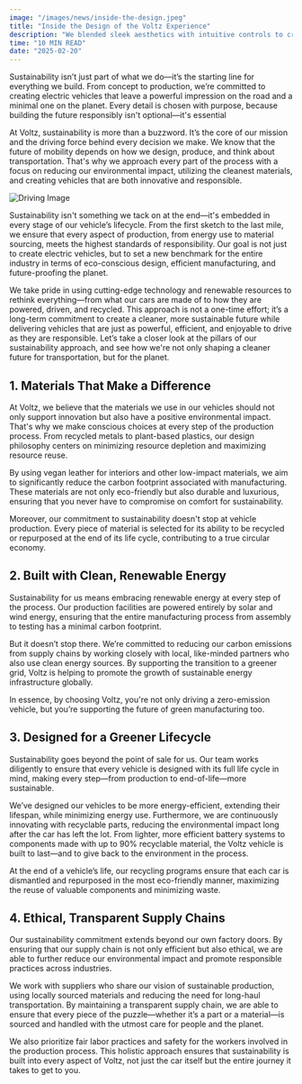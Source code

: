 ```yaml
---
image: "/images/news/inside-the-design.jpeg"
title: "Inside the Design of the Voltz Experience"
description: "We blended sleek aesthetics with intuitive controls to create a smarter, more connected driving experience."
time: "10 MIN READ"
date: "2025-02-20"
---
```


Sustainability isn’t just part of what we do—it’s the starting line for everything we build. From concept to production, we’re committed to creating electric vehicles that leave a powerful impression on the road and a minimal one on the planet. Every detail is chosen with purpose, because building the future responsibly isn't optional—it's essential

At Voltz, sustainability is more than a buzzword. It’s the core of our mission and the driving force behind every decision we make. We know that the future of mobility depends on how we design, produce, and think about transportation. That's why we approach every part of the process with a focus on reducing our environmental impact, utilizing the cleanest materials, and creating vehicles that are both innovative and responsible.

![Driving Image](/images/driving.webp)

Sustainability isn't something we tack on at the end—it's embedded in every stage of our vehicle’s lifecycle. From the first sketch to the last mile, we ensure that every aspect of production, from energy use to material sourcing, meets the highest standards of responsibility. Our goal is not just to create electric vehicles, but to set a new benchmark for the entire industry in terms of eco-conscious design, efficient manufacturing, and future-proofing the planet.

We take pride in using cutting-edge technology and renewable resources to rethink everything—from what our cars are made of to how they are powered, driven, and recycled. This approach is not a one-time effort; it’s a long-term commitment to create a cleaner, more sustainable future while delivering vehicles that are just as powerful, efficient, and enjoyable to drive as they are responsible. Let’s take a closer look at the pillars of our sustainability approach, and see how we're not only shaping a cleaner future for transportation, but for the planet.


## 1. Materials That Make a Difference

At Voltz, we believe that the materials we use in our vehicles should not only support innovation but also have a positive environmental impact. That's why we make conscious choices at every step of the production process. From recycled metals to plant-based plastics, our design philosophy centers on minimizing resource depletion and maximizing resource reuse.

By using vegan leather for interiors and other low-impact materials, we aim to significantly reduce the carbon footprint associated with manufacturing. These materials are not only eco-friendly but also durable and luxurious, ensuring that you never have to compromise on comfort for sustainability.

Moreover, our commitment to sustainability doesn't stop at vehicle production. Every piece of material is selected for its ability to be recycled or repurposed at the end of its life cycle, contributing to a true circular economy.

## 2. Built with Clean, Renewable Energy

Sustainability for us means embracing renewable energy at every step of the process. Our production facilities are powered entirely by solar and wind energy, ensuring that the entire manufacturing process from assembly to testing has a minimal carbon footprint.

But it doesn’t stop there. We’re committed to reducing our carbon emissions from supply chains by working closely with local, like-minded partners who also use clean energy sources. By supporting the transition to a greener grid, Voltz is helping to promote the growth of sustainable energy infrastructure globally.

In essence, by choosing Voltz, you're not only driving a zero-emission vehicle, but you’re supporting the future of green manufacturing too.

## 3. Designed for a Greener Lifecycle

Sustainability goes beyond the point of sale for us. Our team works diligently to ensure that every vehicle is designed with its full life cycle in mind, making every step—from production to end-of-life—more sustainable.

We’ve designed our vehicles to be more energy-efficient, extending their lifespan, while minimizing energy use. Furthermore, we are continuously innovating with recyclable parts, reducing the environmental impact long after the car has left the lot. From lighter, more efficient battery systems to components made with up to 90% recyclable material, the Voltz vehicle is built to last—and to give back to the environment in the process.

At the end of a vehicle’s life, our recycling programs ensure that each car is dismantled and repurposed in the most eco-friendly manner, maximizing the reuse of valuable components and minimizing waste.

## 4. Ethical, Transparent Supply Chains

Our sustainability commitment extends beyond our own factory doors. By ensuring that our supply chain is not only efficient but also ethical, we are able to further reduce our environmental impact and promote responsible practices across industries.

We work with suppliers who share our vision of sustainable production, using locally sourced materials and reducing the need for long-haul transportation. By maintaining a transparent supply chain, we are able to ensure that every piece of the puzzle—whether it’s a part or a material—is sourced and handled with the utmost care for people and the planet.


We also prioritize fair labor practices and safety for the workers involved in the production process. This holistic approach ensures that sustainability is built into every aspect of Voltz, not just the car itself but the entire journey it takes to get to you.
